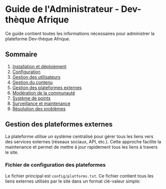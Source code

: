 # Guide de l'Administrateur - Dev-thèque Afrique

Ce guide contient toutes les informations nécessaires pour administrer la plateforme Dev-thèque Afrique.

## Sommaire

1. [Installation et déploiement](#installation-et-déploiement)
2. [Configuration](#configuration)
3. [Gestion des utilisateurs](#gestion-des-utilisateurs)
4. [Gestion du contenu](#gestion-du-contenu)
5. [Gestion des plateformes externes](#gestion-des-plateformes-externes)
6. [Modération de la communauté](#modération-de-la-communauté)
7. [Système de points](#système-de-points)
8. [Surveillance et maintenance](#surveillance-et-maintenance)
9. [Résolution des problèmes](#résolution-des-problèmes)

## Gestion des plateformes externes

La plateforme utilise un système centralisé pour gérer tous les liens vers des services externes (réseaux sociaux, API, etc.). Cette approche facilite la maintenance et permet de mettre à jour rapidement tous les liens à travers le site.

### Fichier de configuration des plateformes

Le fichier principal est `config/platforms.txt`. Ce fichier contient tous les liens externes utilisés par le site dans un format clé-valeur simple: 